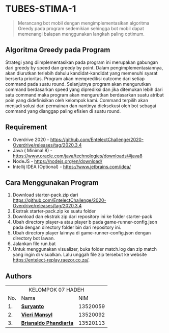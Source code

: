 # TUBES-STIMA-1

> Merancang bot mobil dengan mengimplementasikan algoritma Greedy pada program sedemikian sehingga bot mobil dapat memenangi balapan menggunakan langkah paling optimum.


## Algoritma Greedy pada Program
Strategi yang diimplementasikan pada program ini merupakan gabungan dari greedy by speed dan greedy by point. Dalam pengimplementasiannya, akan diurutkan terlebih dahulu kandidat-kandidat yang memenuhi syarat berserta prioritas. Program akan memprediksi outcome dari setiap command pada suatu round. Selanjutnya program akan mengurutkan command berdasarkan speed yang diprediksi dan jika ditemukan lebih dari satu command maka program akan mengurutkan berdasarkan suatu atribut poin yang didefinisikan oleh kelompok kami. Command terpilih akan menjadi solusi dari permainan dan nantinya dieksekusi oleh bot sebagai command yang dianggap paling efisien di suatu round. 

## Requirement
* Overdrive 2020 - https://github.com/EntelectChallenge/2020-Overdrive/releases/tag/2020.3.4
* Java ( Minimal 8) - https://www.oracle.com/java/technologies/downloads/#java8
* NodeJS - https://nodejs.org/en/download/
* Intellij IDEA (Optional) - https://www.jetbrains.com/idea/


## Cara Menggunakan Program
1. Download starter-pack.zip dari https://github.com/EntelectChallenge/2020-Overdrive/releases/tag/2020.3.4
2. Ekstrak starter-pack.zip ke suatu folder
3. Download dan ekstrak zip dari repository ini ke folder starter-pack
4. Ubah directory player-a atau player b pada game-runner-config.json pada dengan directory folder bin dari repository ini.
5. Ubah directory player lainnya di game-runner-config.json dengan directory bot lawan.
6. Jalankan file run.bat
7. Untuk menggunakan visualizer, buka folder match.log dan zip match yang ingin di visualkan. Lalu unggah file zip tersebut ke website https://entelect-replay.raezor.co.za/. 


## Authors

<table>

<tr><td colspan = 3 align = "center">KELOMPOK 07 HADEH</td></tr>
    
<tr><td>No.</td><td>Nama</td><td>NIM</td></tr>
<tr><td>1.</td><td><a href="https://github.com/SurTan02"><b>Suryanto</b></a></td><td>13520059</td></tr>
<tr><td>2.</td><td><a href="https://github.com/VieriMansyl"><b>Vieri Mansyl</b></a></td><td>13520092</td></tr>
<tr><td>3.</td><td><a href="https://github.com/Brianaldo"><b>Brianaldo Phandiarta</td><td>13520113</td></tr>

</table>



